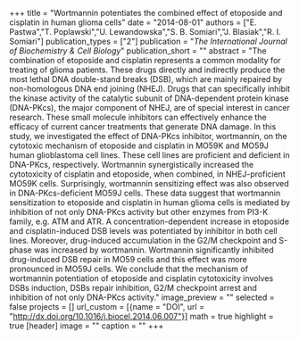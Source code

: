 +++
title = "Wortmannin potentiates the combined effect of etoposide and cisplatin in human glioma cells"
date = "2014-08-01"
authors = ["E. Pastwa","T. Poplawski","U. Lewandowska","S. B. Somiari","J. Blasiak","R. I. Somiari"]
publication_types = ["2"]
publication = "_The International Journal of Biochemistry & Cell Biology_"
publication_short = ""
abstract = "The combination of etoposide and cisplatin represents a common modality for treating of glioma patients. These drugs directly and indirectly produce the most lethal DNA double-stand breaks (DSB), which are mainly repaired by non-homologous DNA end joining (NHEJ). Drugs that can specifically inhibit the kinase activity of the catalytic subunit of DNA-dependent protein kinase (DNA-PKcs), the major component of NHEJ, are of special interest in cancer research. These small molecule inhibitors can effectively enhance the efficacy of current cancer treatments that generate DNA damage. In this study, we investigated the effect of DNA-PKcs inhibitor, wortmannin, on the cytotoxic mechanism of etoposide and cisplatin in MO59K and MO59J human glioblastoma cell lines. These cell lines are proficient and deficient in DNA-PKcs, respectively. Wortmannin synergistically increased the cytotoxicity of cisplatin and etoposide, when combined, in NHEJ-proficient MO59K cells. Surprisingly, wortmannin sensitizing effect was also observed in DNA-PKcs-deficient MO59J cells. These data suggest that wortmannin sensitization to etoposide and cisplatin in human glioma cells is mediated by inhibition of not only DNA-PKcs activity but other enzymes from PI3-K family, e.g. ATM and ATR. A concentration-dependent increase in etoposide and cisplatin-induced DSB levels was potentiated by inhibitor in both cell lines. Moreover, drug-induced accumulation in the G2/M checkpoint and S-phase was increased by wortmannin. Wortmannin significantly inhibited drug-induced DSB repair in MO59 cells and this effect was more pronounced in MO59J cells. We conclude that the mechanism of wortmannin potentiation of etoposide and cisplatin cytotoxicity involves DSBs induction, DSBs repair inhibition, G2/M checkpoint arrest and inhibition of not only DNA-PKcs activity."
image_preview = ""
selected = false
projects = []
url_custom = [{name = "DOI", url = "http://dx.doi.org/10.1016/j.biocel.2014.06.007"}]
math = true
highlight = true
[header]
image = ""
caption = ""
+++

